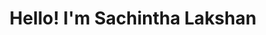 <h1 align="center">Hello! I'm Sachintha Lakshan</h2>
<h3 align="center" style="display: none;">A Web Developer and YouTuber</h3>
